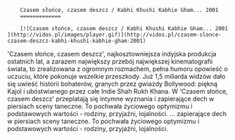 
        Czasem słońce, czasem deszcz / Kabhi Khushi Kabhie Gham... 2001 
        =============
        
        [![Czasem słońce, czasem deszcz / Kabhi Khushi Kabhie Gham... 2001 ](http://vidos.pl/images/player.gif)](http://vidos.pl/czasem-slonce-czasem-deszcz-kabhi-khushi-kabhie-gham-2001)
        
        
 'Czasem słońce, czasem deszcz', najkosztowniejsza indyjska produkcja ostatnich lat, a zarazem największy przebój największej kinematografii świata, to zrealizowana z ogromnym rozmachem, pełna humoru opowieść o uczuciu, które pokonuje wszelkie przeszkody. Już 1,5 miliarda widzów dało się uwieść historii bohaterów, granych przez gwiazdy Bollywood: piękną Kajol i ubóstwianego przez całe Indie Shah Rukh Khana. W 'Czasem słońce, czasem deszcz' przeplatają się intymne wyznania i zapierające dech w piersiach sceny taneczne. To pochwała życiowego optymizmu i podstawowych wartości - rodziny, przyjaźni, lojalności.  ... zapierające dech w piersiach sceny taneczne. To pochwała życiowego optymizmu i podstawowych wartości - rodziny, przyjaźni, lojalności.
    